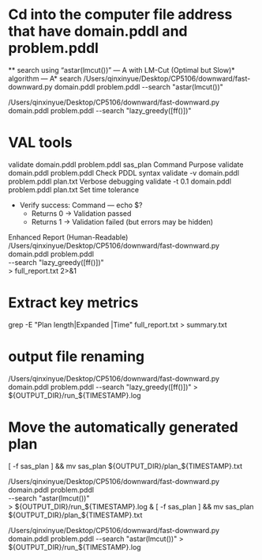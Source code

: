 # Cd into the computer file address that have domain.pddl and problem.pddl 

** search using “astar(lmcut())” —  A with LM-Cut (Optimal but Slow)* algorithm — A* search
/Users/qinxinyue/Desktop/CP5106/downward/fast-downward.py domain.pddl problem.pddl --search "astar(lmcut())" 

/Users/qinxinyue/Desktop/CP5106/downward/fast-downward.py domain.pddl problem.pddl --search "lazy_greedy([ff()])" 


# VAL tools
 validate domain.pddl problem.pddl sas_plan
Command	Purpose
validate domain.pddl problem.pddl	Check PDDL syntax
validate -v domain.pddl problem.pddl plan.txt	Verbose debugging
validate -t 0.1 domain.pddl problem.pddl plan.txt	Set time tolerance
* Verify success: Command — echo $? 
    * Returns 0 → Validation passed
    * Returns 1 → Validation failed (but errors may be hidden)

Enhanced Report (Human-Readable)
/Users/qinxinyue/Desktop/CP5106/downward/fast-downward.py \
    domain.pddl problem.pddl \
    --search "lazy_greedy([ff()])" \
    > full_report.txt 2>&1

# Extract key metrics
grep -E "Plan length|Expanded |Time" full_report.txt > summary.txt




# output file renaming
/Users/qinxinyue/Desktop/CP5106/downward/fast-downward.py domain.pddl problem.pddl --search "lazy_greedy([ff()])" > ${OUTPUT_DIR}/run_${TIMESTAMP}.log 
# Move the automatically generated plan
[ -f sas_plan ] && mv sas_plan ${OUTPUT_DIR}/plan_${TIMESTAMP}.txt


/Users/qinxinyue/Desktop/CP5106/downward/fast-downward.py \
    domain.pddl problem.pddl \
    --search "astar(lmcut())" \
    > ${OUTPUT_DIR}/run_${TIMESTAMP}.log & [ -f sas_plan ] && mv sas_plan ${OUTPUT_DIR}/plan_${TIMESTAMP}.txt


/Users/qinxinyue/Desktop/CP5106/downward/fast-downward.py domain.pddl problem.pddl --search "astar(lmcut())" > ${OUTPUT_DIR}/run_${TIMESTAMP}.log 
